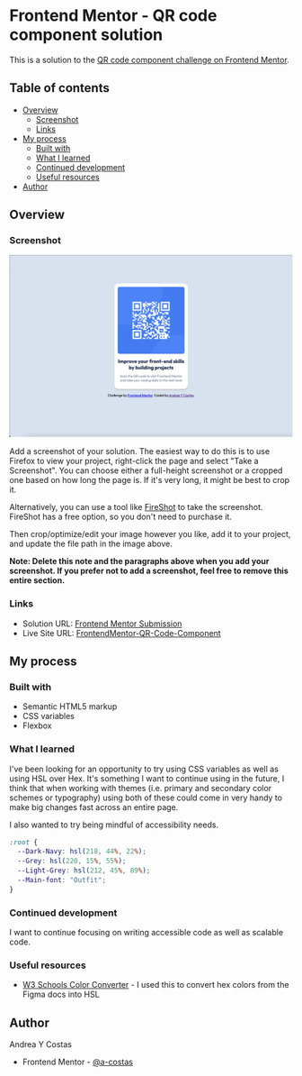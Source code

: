 # Frontend Mentor - QR code component solution

This is a solution to the [QR code component challenge on Frontend Mentor](https://www.frontendmentor.io/challenges/qr-code-component-iux_sIO_H).

## Table of contents

- [Overview](#overview)
  - [Screenshot](#screenshot)
  - [Links](#links)
- [My process](#my-process)
  - [Built with](#built-with)
  - [What I learned](#what-i-learned)
  - [Continued development](#continued-development)
  - [Useful resources](#useful-resources)
- [Author](#author)

## Overview

### Screenshot

![](./images/qr-code-screenshot.png)

Add a screenshot of your solution. The easiest way to do this is to use Firefox to view your project, right-click the page and select "Take a Screenshot". You can choose either a full-height screenshot or a cropped one based on how long the page is. If it's very long, it might be best to crop it.

Alternatively, you can use a tool like [FireShot](https://getfireshot.com/) to take the screenshot. FireShot has a free option, so you don't need to purchase it.

Then crop/optimize/edit your image however you like, add it to your project, and update the file path in the image above.

**Note: Delete this note and the paragraphs above when you add your screenshot. If you prefer not to add a screenshot, feel free to remove this entire section.**

### Links

- Solution URL: [Frontend Mentor Submission](https://www.frontendmentor.io/solutions/qr-code-component-z4XG4FXS1Q)
- Live Site URL: [FrontendMentor-QR-Code-Component](https://a-costas.github.io/FrontendMentor-QR-Code-Component/)

## My process

### Built with

- Semantic HTML5 markup
- CSS variables
- Flexbox

### What I learned

I've been looking for an opportunity to try using CSS variables as well as using HSL over Hex.
It's something I want to continue using in the future, I think that when working with themes (i.e. primary and secondary color schemes or typography) using both of these could come in very handy to make big changes fast across an entire page.

I also wanted to try being mindful of accessibility needs.

```css
:root {
  --Dark-Navy: hsl(218, 44%, 22%);
  --Grey: hsl(220, 15%, 55%);
  --Light-Grey: hsl(212, 45%, 89%);
  --Main-font: "Outfit";
}
```

### Continued development

I want to continue focusing on writing accessible code as well as scalable code.

### Useful resources

- [W3 Schools Color Converter](https://www.w3schools.com/colors/colors_converter.asp) - I used this to convert hex colors from the Figma docs into HSL

## Author

Andrea Y Costas

- Frontend Mentor - [@a-costas](https://www.frontendmentor.io/profile/a-costas)
